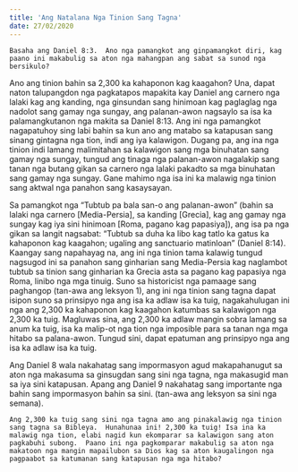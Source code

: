```yaml
---
title: 'Ang Natalana Nga Tinion Sang Tagna'
date: 27/02/2020
---
```


`Basaha ang Daniel 8:3.  Ano nga pamangkot ang ginpamangkot diri, kag paano ini makabulig sa aton nga mahangpan ang sabat sa sunod nga bersikulo?`

Ano ang tinion bahin sa 2,300 ka kahaponon kag kaagahon? Una, dapat naton talupangdon nga pagkatapos mapakita kay Daniel ang carnero nga lalaki kag ang kanding, nga ginsundan sang hinimoan kag paglaglag nga nadolot sang gamay nga sungay, ang palanan-awon nagsaylo sa isa ka palamangkutanon nga makita sa Daniel 8:13.  Ang ini nga pamangkot nagapatuhoy sing labi bahin sa kun ano ang matabo sa katapusan sang sinang gintagna nga tion, indi ang iya kalawigon.  Dugang pa, ang ina nga tinion indi lamang malimitahan sa kalawigon sang mga binuhatan sang gamay nga sungay, tungud ang tinaga nga palanan-awon nagalakip sang tanan nga butang gikan sa carnero nga lalaki pakadto sa mga binuhatan sang gamay nga sungay.  Gane mahimo nga isa ini ka malawig nga tinion sang aktwal nga panahon sang kasaysayan.

Sa pamangkot nga “Tubtub pa bala san-o ang palanan-awon” (bahin sa lalaki nga carnero [Media-Persia], sa kanding [Grecia], kag ang gamay nga sungay kag iya sini hinimoan [Roma, pagano kag papasiya]), ang isa pa nga gikan sa langit nagsabat: “Tubtub sa duha ka libo kag tatlo ka gatus ka kahaponon kag kaagahon; ugaling ang sanctuario matinloan” (Daniel 8:14).  Kaangay sang napahayag na, ang ini nga tinion tama kalawig tungud nagsugod ini sa panahon sang ginharian sang Media-Persia kag naglambot tubtub sa tinion sang ginharian ka Grecia asta sa pagano kag papasiya nga Roma, linibo nga mga tinuig.  Suno sa historicist nga pamaage sang paghangop (tan-awa ang leksyon 1), ang ini nga tinion sang tagna dapat isipon suno sa prinsipyo nga ang isa ka adlaw isa ka tuig, nagakahulugan ini nga ang 2,300 ka kahaponon kag kaagahon katumbas sa kalawigon nga 2,300 ka tuig.  Magluwas sina, ang 2,300 ka adlaw mangin sobra lamang sa anum ka tuig, isa ka malip-ot nga tion nga imposible para sa tanan nga mga hitabo sa palana-awon.  Tungud sini, dapat epatuman ang prinsipyo nga ang isa ka adlaw isa ka tuig.  

Ang Daniel 8 wala nakahatag sang impormasyon agud makapahanugut sa aton nga makasuma sa ginsugdan sang sini nga tagna, nga makasugid man sa iya sini katapusan.  Apang ang Daniel 9 nakahatag sang importante nga bahin sang impormasyon bahin sa sini. (tan-awa ang leksyon sa sini nga semana).

`Ang 2,300 ka tuig sang sini nga tagna amo ang pinakalawig nga tinion sang tagna sa Bibleya.  Hunahunaa ini! 2,300 ka tuig! Isa ina ka malawig nga tion, elabi nagid kun ekomparar sa kalawigon sang aton pagkabuhi subong.  Paano ini nga pagkomparar makabulig sa aton nga makatoon nga mangin mapailubon sa Dios kag sa aton kaugalingon nga pagpaabot sa katumanan sang katapusan nga mga hitabo?`